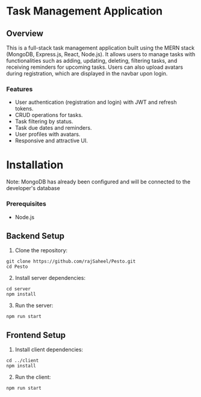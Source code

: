 # Task Management Application

## Overview
This is a full-stack task management application built using the MERN stack (MongoDB, Express.js, React, Node.js). It allows users to manage tasks with functionalities such as adding, updating, deleting, filtering tasks, and receiving reminders for upcoming tasks. Users can also upload avatars during registration, which are displayed in the navbar upon login.

### Features
- User authentication (registration and login) with JWT and refresh tokens.
- CRUD operations for tasks.
- Task filtering by status.
- Task due dates and reminders.
- User profiles with avatars.
- Responsive and attractive UI.


# Installation

Note: MongoDB has already been configured and will be connected to the developer's database

### Prerequisites
- Node.js

## Backend Setup

1. Clone the repository:
```
git clone https://github.com/rajSaheel/Pesto.git
cd Pesto
```
2. Install server dependencies:
```
cd server
npm install
```
3. Run the server:
```
npm run start
```

## Frontend Setup

1. Install client dependencies:
```
cd ../client
npm install
```
2. Run the client:
```
npm run start
```
